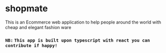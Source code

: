 # shopmate
This is an Ecommerce web application to help people around the world with cheap and elegant fashion ware

### `NB:` `This app is built upon typescript with react you can contribute if happy!`
